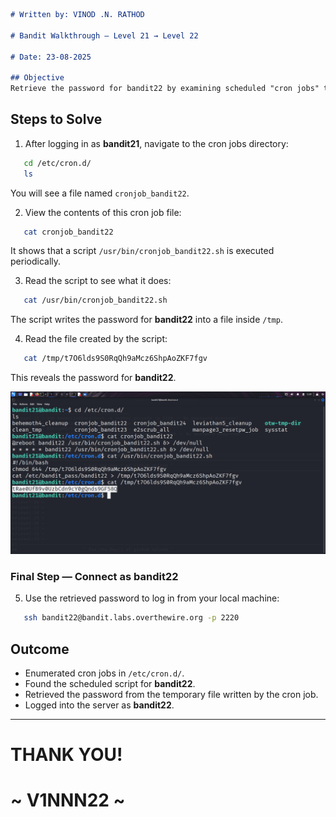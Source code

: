 ```markdown
# Written by: VINOD .N. RATHOD  

# Bandit Walkthrough — Level 21 → Level 22  

# Date: 23-08-2025  

## Objective  
Retrieve the password for bandit22 by examining scheduled "cron jobs" that run under the "bandit22" user.  
```

## **Steps to Solve**

1. After logging in as **bandit21**, navigate to the cron jobs directory:

```bash
   cd /etc/cron.d/
   ls
```

You will see a file named `cronjob_bandit22`.

2. View the contents of this cron job file:

```bash
   cat cronjob_bandit22
```

It shows that a script `/usr/bin/cronjob_bandit22.sh` is executed periodically.

3. Read the script to see what it does:

```bash
   cat /usr/bin/cronjob_bandit22.sh
```

The script writes the password for **bandit22** into a file inside `/tmp`.

4. Read the file created by the script:

```bash
   cat /tmp/t7O6lds9S0RqQh9aMcz6ShpAoZKF7fgv
```

This reveals the password for **bandit22**.

![Viewing cronjob\_bandit22, reading the script, and retrieving the password file from /tmp](Assets/level-21.png)


### Final Step — Connect as bandit22

5. Use the retrieved password to log in from your local machine:

```bash
   ssh bandit22@bandit.labs.overthewire.org -p 2220
```

## **Outcome**

* Enumerated cron jobs in `/etc/cron.d/`.
* Found the scheduled script for **bandit22**.
* Retrieved the password from the temporary file written by the cron job.
* Logged into the server as **bandit22**.

---

# THANK YOU!

# \~ **V1NNN22** \~


